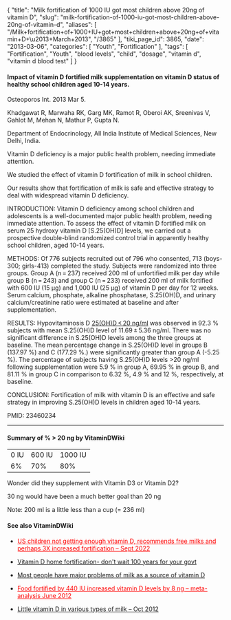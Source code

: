 {
    "title": "Milk fortification of 1000 IU got most children above 20ng of vitamin D",
    "slug": "milk-fortification-of-1000-iu-got-most-children-above-20ng-of-vitamin-d",
    "aliases": [
        "/Milk+fortification+of+1000+IU+got+most+children+above+20ng+of+vitamin+D+\u2013+March+2013",
        "/3865"
    ],
    "tiki_page_id": 3865,
    "date": "2013-03-06",
    "categories": [
        "Youth",
        "Fortification"
    ],
    "tags": [
        "Fortification",
        "Youth",
        "blood levels",
        "child",
        "dosage",
        "vitamin d",
        "vitamin d blood test"
    ]
}


#### Impact of vitamin D fortified milk supplementation on vitamin D status of healthy school children aged 10-14 years.

Osteoporos Int. 2013 Mar 5.

Khadgawat R, Marwaha RK, Garg MK, Ramot R, Oberoi AK, Sreenivas V, Gahlot M, Mehan N, Mathur P, Gupta N.

Department of Endocrinology, All India Institute of Medical Sciences, New Delhi, India.

Vitamin D deficiency is a major public health problem, needing immediate attention. 

We studied the effect of vitamin D fortification of milk in school children. 

Our results show that fortification of milk is safe and effective strategy to deal with widespread vitamin D deficiency.

INTRODUCTION: Vitamin D deficiency among school children and adolescents is a well-documented major public health problem, needing immediate attention. To assess the effect of vitamin D fortified milk on serum 25 hydroxy vitamin D <span>[S.25(OH)D]</span> levels, we carried out a prospective double-blind randomized control trial in apparently healthy school children, aged 10-14 years.

METHODS: Of 776 subjects recruited out of 796 who consented, 713 (boys-300; girls-413) completed the study. Subjects were randomized into three groups. Group A (n = 237) received 200 ml of unfortified milk per day while group B (n = 243) and group C (n = 233) received 200 ml of milk fortified with 600 IU (15 μg) and 1,000 IU (25 μg) of vitamin D per day for 12 weeks. Serum calcium, phosphate, alkaline phosphatase, S.25(OH)D, and urinary calcium/creatinine ratio were estimated at baseline and after supplementation.

RESULTS: Hypovitaminosis D [25(OH)D < 20 ng/ml](25(OH)D < 20%20ng/ml) was observed in 92.3 % subjects with mean S.25(OH)D level of 11.69 ± 5.36 ng/ml. There was no significant difference in S.25(OH)D levels among the three groups at baseline. The mean percentage change in S.25(OH)D level in groups B (137.97 %) and C (177.29 %.) were significantly greater than group A (-5.25 %). The percentage of subjects having S.25(OH)D levels >20 ng/ml following supplementation were 5.9 % in group A, 69.95 % in group B, and 81.11 % in group C in comparison to 6.32 %, 4.9 % and 12 %, respectively, at baseline.

CONCLUSION: Fortification of milk with vitamin D is an effective and safe strategy in improving S.25(OH)D levels in children aged 10-14 years.

PMID:     23460234

---

#### Summary of % > 20 ng by VitaminDWiki

| | | |
| --- | --- | --- |
| 0 IU | 600 IU | 1000 IU  |
| 6% | 70% | 80% |

Wonder did they supplement with Vitamin D3 or Vitamin D2?

30 ng would have been a much better goal than 20 ng

Note: 200 ml is a little less than a cup (= 236 ml)

#### See also VitaminDWiki

* <a href="/posts/us-children-not-getting-enough-vitamin-d-recommends-free-milks-and-perhaps-3x-in-d-fortification" style="color: red; text-decoration: underline;" title="This post/category does not exist yet: US children not getting enough vitamin D, recommends free milks and perhaps 3X increased fortification – Sept 2022">US children not getting enough vitamin D, recommends free milks and perhaps 3X increased fortification – Sept 2022</a>

* [Vitamin D home fortification- don't wait 100 years for your govt](/posts/vitamin-d-home-fortification-dont-wait-100-years-for-your-govt)

* [Most people have major problems of milk as a source of vitamin D](/posts/most-people-have-major-problems-of-milk-as-a-source-of-vitamin-d)

* <a href="/posts/food-fortified-by-440-iu-increased-vitamin-d-levels-by-8-ng-meta-analysis" style="color: red; text-decoration: underline;" title="This post/category does not exist yet: Food fortified by 440 IU increased vitamin D levels by 8 ng – meta-analysis June 2012">Food fortified by 440 IU increased vitamin D levels by 8 ng – meta-analysis June 2012</a>

* [Little vitamin D in various types of milk – Oct 2012](/posts/little-vitamin-d-in-various-types-of-milk)